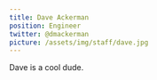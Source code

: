 ```yaml
---
title: Dave Ackerman
position: Engineer
twitter: @dmackerman
picture: /assets/img/staff/dave.jpg
---
```

Dave is a cool dude. 